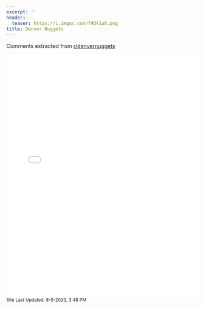 ```yaml
---
excerpt: ''
header:
  teaser: https://i.imgur.com/f9Qk1a6.png
title: Denver Nuggets
---
```


Comments extracted from [r/denvernuggets](https://reddit.com/r/denvernuggets)
<iframe id="igraph" scrolling="no" style="border:none;" seamless="seamless" src="/plots/NBA/DEN.html" height="640" width="100%"></iframe>
<small>Site Last Updated: 8-5-2020, 3:48 PM</small>
